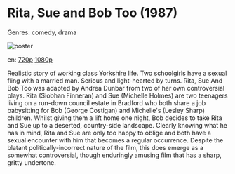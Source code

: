 # Rita, Sue and Bob Too (1987)

Genres: comedy, drama

![poster](http://image.tmdb.org/t/p/w500/bNofq5QmwFeFTILeUOzwG9hPe1X.jpg)

en:
  [720p](magnet:?xt=urn:btih:90335EB2439827EFDA4252C9E19BAAD51C1E239E&tr=udp://glotorrents.pw:6969/announce&tr=udp://tracker.opentrackr.org:1337/announce&tr=udp://torrent.gresille.org:80/announce&tr=udp://tracker.openbittorrent.com:80&tr=udp://tracker.coppersurfer.tk:6969&tr=udp://tracker.leechers-paradise.org:6969&tr=udp://p4p.arenabg.ch:1337&tr=udp://tracker.internetwarriors.net:1337)
  [1080p](magnet:?xt=urn:btih:1996ECF8E958EE6213C71F1EC0F9E66E5DFE3D86&tr=udp://glotorrents.pw:6969/announce&tr=udp://tracker.opentrackr.org:1337/announce&tr=udp://torrent.gresille.org:80/announce&tr=udp://tracker.openbittorrent.com:80&tr=udp://tracker.coppersurfer.tk:6969&tr=udp://tracker.leechers-paradise.org:6969&tr=udp://p4p.arenabg.ch:1337&tr=udp://tracker.internetwarriors.net:1337)
  


Realistic story of working class Yorkshire life. Two schoolgirls have a sexual fling with a married man. Serious and light-hearted by turns. Rita, Sue And Bob Too was adapted by Andrea Dunbar from two of her own controversial plays.  Rita (Siobhan Finneran) and Sue (Michelle Holmes) are two teenagers living on a run-down council estate in Bradford who both share a job babysitting for Bob (George Costigan) and Michelle's (Lesley Sharp) children.  Whilst giving them a lift home one night, Bob decides to take Rita and Sue up to a deserted, country-side landscape.  Clearly knowing what he has in mind, Rita and Sue are only too happy to oblige and both have a sexual encounter with him that becomes a regular occurrence.  Despite the blatant politically-incorrect nature of the film, this does emerge as a somewhat controversial, though enduringly amusing film that has a sharp, gritty undertone.